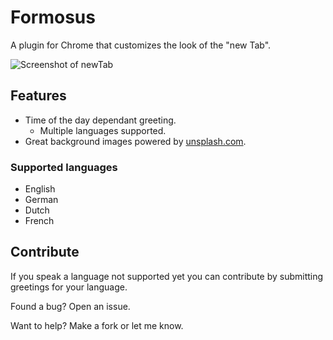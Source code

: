 # Formosus

A plugin for Chrome that customizes the look of the "new Tab".

![Screenshot of newTab](http://i.gyazo.com/bca0b5e01d9982df2d4c091d68d9592b.png "Example of how the new tab page will look")

## Features

* Time of the day dependant greeting.
    * Multiple languages supported.
* Great background images powered by [unsplash.com](https://unsplash.com/).

### Supported languages

* English
* German
* Dutch
* French

## Contribute

If you speak a language not supported yet you can contribute by submitting greetings for your language.

Found a bug? Open an issue.

Want to help? Make a fork or let me know.
